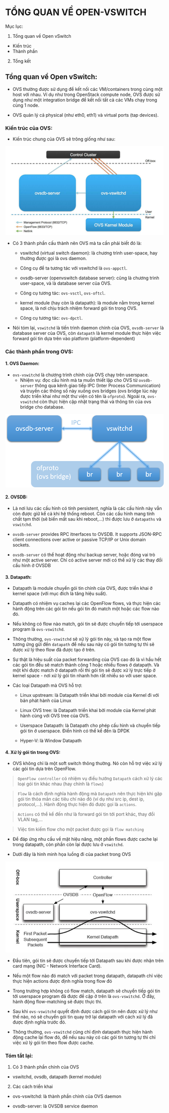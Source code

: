 # TỔNG QUAN VỀ OPEN-VSWITCH

Mục lục:
1. Tổng quan về Open vSwitch
  - Kiến trúc
  - Thành phần
2. Tổng kết


## Tổng quan về Open vSwitch:

- OVS thường được sử dụng để kết nối các VM/containers trong cùng một host với nhau. Ví dụ như trong OpenStack compute node, OVS được sử dụng như một integration bridge để kết nối tất cả các VMs chạy trong cùng 1 node. 

- OVS quản lý cả physical (như eth0, eth1) và virtual ports (tap devices).

### Kiến trúc của OVS:

- Kiến trúc chung của OVS sẽ trông giống như sau:

![](../images/docs/1-overview/architecture.png)


- Có 3 thành phần cấu thành nên OVS mà ta cần phải biết đó là:

  - vswitchd (virtual switch daemon): là chương trình user-space, hay thường được gọi là ovs daemon. 
  - Công cụ để ta tương tác với vswitchd là ```ovs-appctl```.

  - ovsdb-server (openvswitch database server): cũng là chương trình user-space, và là database server của OVS. 
  - Công cụ tương tác: ```ovs-vsctl```, ```ovs-oftcl```.

  - kernel module (hay còn là datapath): là module nằm trong kernel space, là nơi chịu trách nhiệm forward gói tin trong OVS. 
  - Công cụ tương tác: ```ovs-dpctl```.


- Nói tóm lại, ```vswitchd``` là tiến trình daemon chính của OVS, ```ovsdb-server``` là database server của OVS, còn ```datapath``` là kernel module thực hiện việc forward gói tin dựa trên vào platform (platform-dependent)


### Các thành phần trong OVS:

#### 1. OVS Daemon:

- ```ovs-vswitchd``` là chương trình chính của OVS chạy trên userspace. 
  - Nhiệm vụ: đọc cấu hình mà ta muốn thiết lập cho OVS từ ```ovsdb-server``` thông qua kênh giao tiếp IPC (Inter Process Communication) và truyền các thông số này xuống ovs bridges (ovs bridge lúc này được triển khai như một thư viện có tên là ```ofproto```). Ngoài ra, ```ovs-vswitchd``` còn thực hiện cập nhật trạng thái và thông tin của ovs bridge cho database.

![](../images/docs/1-overview/vswitchd.png)

#### 2. OVSDB:

- Là nơi lưu các cấu hình có tính persistent, nghĩa là các cấu hình này vẫn còn được giữ kể cả khi hệ thống reboot. Còn các cấu hình mang tính chất tạm thời (sẽ biến mất sau khi reboot,...) thì được lưu ở ```datapaths``` và ```vswitchd```.

- ```ovsdb-server``` provides RPC itnerfaces to OVSDB. It supports JSON-RPC client connections over active or passive TCP/IP or Unix domain sockets.

- ```ovsdb-server``` có thể hoạt động như backup server, hoặc đóng vai trò như một active server. Chỉ có active server mới có thể xử lý các thay đổi cấu hình ở OVSDB


#### 3. Datapath:

- Datapath là module chuyển gói tin chính của OVS, được triển khai ở kernel space (với mục đích là tăng hiệu suất).

- Datapath có nhiệm vụ caches lại các OpenFlow flows, và thực hiện các hành động trên các gói tin nếu gói tin đó match một hoặc các flow nào đó. 

- Nếu không có flow nào match, gói tin sẽ được chuyển tiếp tới userspace program là ```ovs-vswitchd```. 

- Thông thường, ```ovs-vswitchd``` sẽ xử lý gói tin này, và tạo ra một flow tương ứng gửi đến ```datapath``` để nếu sau này có gói tin tương tự thì sẽ được xử lý theo flow đã được tạo ở trên. 

- Sự thật là hiệu suất của packet forwarding của OVS cao đó là vì hầu hết các gói tin đều sẽ match thành công 1 hoặc nhiều flows ở datapath. Và một khi được match ở datapath rồi thì gói tin sẽ được xử lý trực tiếp ở kernel space - nơi xử lý gói tin nhanh hơn rất nhiều so với user space.

- Các loại Datapath mà OVS hỗ trợ:
  - Linux upstream: là Datapath triển khai bởi module của Kernel đi với bản phát hành của Linux

  - Linux OVS tree: là Datapath triển khai bởi module của Kernel phát hành cùng với OVS tree của OVS. 

  - Userspace Datapath: là Datapath cho phép cấu hình và chuyển tiếp gói tin ở userspace. Điển hình có thể kể đến là DPDK

  - Hyper-V: là Window Datapath

  


#### 4. Xử lý gói tin trong OVS:

- OVS không chỉ là một soft switch thông thường. Nó còn hỗ trợ việc xử lý các gói tin dựa trên OpenFlow.

> ```OpenFlow controller``` có nhiệm vụ điều hướng ```Datapath``` cách xử lý các loại gói tin khác nhau (hay chính là ```flows```)

> ```Flow``` là cách định nghĩa hành động mà ```Datapath``` nên thực hiện khi gặp gói tin thỏa mãn các tiêu chí nào đó (ví dụ như src ip, dest ip, protocol,...). Hành động thực hiện đó được gọi là ```actions```.

> ```Actions``` có thể kể đến như là forward gói tin tới port khác, thay đổi VLAN tag,...

> Việc tìm kiếm flow cho một packet được gọi là ```flow matching```

- Để đáp ứng nhu cầu về mặt hiệu năng, một phần flows được cache lại trong datapath, còn phần còn lại được lưu ở ```vswitchd```.

- Dưới đây là hình minh họa luồng đi của packet trong OVS

![](../images/docs/1-overview/ovs-packet-handling.png)

  - Đầu tiên, gói tin sẽ được chuyển tiếp tới Datapath sau khi được nhận trên card mạng (NIC - Network Interface Card). 
  
  - Nếu một flow nào đó match với packet trong datapath, datapath chỉ việc thực hiện actions được định nghĩa trong flow đó

  - Trong trường hợp không có flow match, datapath sẽ chuyển tiếp gói tin tới userspace program đã được đề cập ở trên là ```ovs-vswitchd```. Ở đây, hành động flow-matching sẽ được thực thi. 

  - Sau khi ```ovs-vswitchd``` quyết định được cách gói tin nên được xử lý như thế nào, nó sẽ chuyển gói tin quay trở lại datapath với cách xử lý đã được định nghĩa trước đó.

  - Thông thường, ```ovs-vswitchd``` cũng chỉ định datapath thực hiện hành động cache lại flow đó, để nếu sau này có các gói tin tương tự thì chỉ việc xử lý gói tin theo flow được cache.

### Tóm tắt lại:

1. Có 3 thành phần chính của OVS

- vswitchd, ovsdb, datapath (kernel module)

2. Các cách triển khai

- ovs-vswitchd: là thành phần chính của OVS daemon

- ovsdb-server: là OVSDB service daemon
